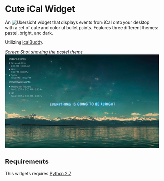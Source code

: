 # Cute iCal Widget

An ![Übersicht](http://tracesof.net/uebersicht/) widget that displays events from iCal onto your desktop with a set of cute and colorful bullet points. Features three different themes: pastel, bright, and dark.

Utilizing [icalBuddy](http://hasseg.org/icalBuddy/).

*Screen Shot showing the pastel theme*
![Example Screenshot of widget](Screen_Shot.png)

## Requirements

This widgets requires [Python 2.7](https://www.python.org/downloads/)
